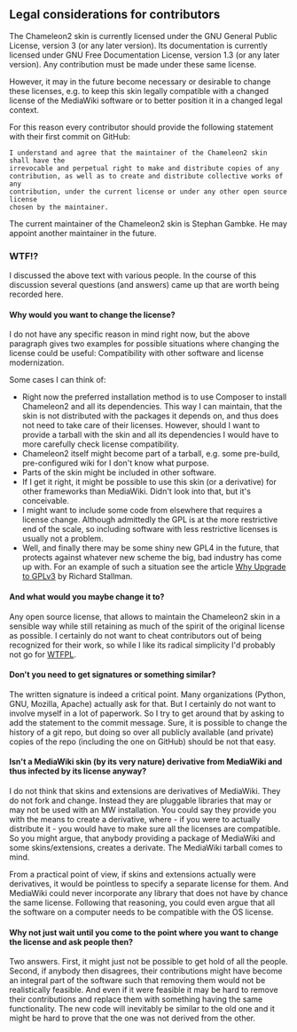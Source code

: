## Legal considerations for contributors

The Chameleon2 skin is currently licensed under the GNU General Public License,
version 3 (or any later version). Its documentation is currently licensed under
GNU Free Documentation License, version 1.3 (or any later version). Any
contribution must be made under these same license.

However, it may in the future become necessary or desirable to change these
licenses, e.g. to keep this skin legally compatible with a changed license of
the MediaWiki software or to better position it in a changed legal context.

For this reason every contributor should provide the following statement with
their first commit on GitHub:
```
I understand and agree that the maintainer of the Chameleon2 skin shall have the
irrevocable and perpetual right to make and distribute copies of any
contribution, as well as to create and distribute collective works of any
contribution, under the current license or under any other open source license
chosen by the maintainer.
```

The current maintainer of the Chameleon2 skin is Stephan Gambke. He may appoint
another maintainer in the future.

### WTF!?

I discussed the above text with various people. In the course of this discussion
several questions (and answers) came up that are worth being recorded here.

#### Why would you want to change the license?

I do not have any specific reason in mind right now, but the above paragraph
gives two examples for possible situations where changing the license could be
useful: Compatibility with other software and license modernization.

Some cases I can think of:
* Right now the preferred installation method is to use Composer to install
  Chameleon2 and all its dependencies. This way I can maintain, that the skin
  is not distributed with the packages it depends on, and thus does not need to
  take care of their licenses. However, should I want to provide a tarball with
  the skin and all its dependencies I would have to more carefully check license
  compatibility.
* Chameleon2 itself might become part of a tarball, e.g. some pre-build,
  pre-configured wiki for I don't know what purpose.
* Parts of the skin might be included in other software. 
* If I get it right, it might be possible to use this skin (or a derivative)
  for other frameworks than MediaWiki. Didn't look into that, but it's
  conceivable.
* I might want to include some code from elsewhere that requires a license
  change. Although admittedly the GPL is at the more restrictive end of the
  scale, so including software with less restrictive licenses is usually not a
  problem.
* Well, and finally there may be some shiny new GPL4 in the future, that
  protects against whatever new scheme the big, bad industry has come up with.
  For an example of such a situation see the article [Why Upgrade to
  GPLv3][why-upgrade] by Richard Stallman.

#### And what would you maybe change it to?

Any open source license, that allows to maintain the Chameleon2 skin in a
sensible way while still retaining as much of the spirit of the original license
as possible. I certainly do not want to cheat contributors out of being
recognized for their work, so while I like its radical simplicity I'd probably
not go for [WTFPL][WTFPL].

#### Don't you need to get signatures or something similar?

The written signature is indeed a critical point. Many organizations (Python,
GNU, Mozilla, Apache) actually ask for that. But I certainly do not want to
involve myself in a lot of paperwork. So I try to get around that by asking to
add the statement to the commit message. Sure, it is possible to change the
history of a git repo, but doing so over all publicly available (and private)
copies of the repo (including the one on GitHub) should be not that easy.

#### Isn't a MediaWiki skin (by its very nature) derivative from MediaWiki and thus infected by its license anyway?

I do not think that skins and extensions are derivatives of MediaWiki. They do
not fork and change. Instead they are pluggable libraries that may or may not be
used with an MW installation. You could say they provide you with the means to
create a derivative, where - if you were to actually distribute it - you would
have to make sure all the licenses are compatible. So you might argue, that
anybody providing a package of MediaWiki and some skins/extensions, creates a
derivate. The MediaWiki tarball comes to mind.

From a practical point of view, if skins and extensions actually were
derivatives, it would be pointless to specify a separate license for them. And
MediaWiki could never incorporate any library that does not have by chance the
same license. Following that reasoning, you could even argue that all the
software on a computer needs to be compatible with the OS license.

#### Why not just wait until you come to the point where you want to change the license and ask people then?

Two answers. First, it might just not be possible to get hold of all the people.
Second, if anybody then disagrees, their contributions might have become an
integral part of the software such that removing them would not be realistically
feasible. And even if it were feasible it may be hard to remove their
contributions and replace them with something having the same functionality. The
new code will inevitably be similar to the old one and it might be hard to prove
that the one was not derived from the other.


[why-upgrade]: https://www.gnu.org/licenses/rms-why-gplv3.html
[wmf-git-server]: https://git.wikimedia.org/
[patch-uploader]: https://tools.wmflabs.org/gerrit-patch-uploader/
[WTFPL]: http://www.wtfpl.net
